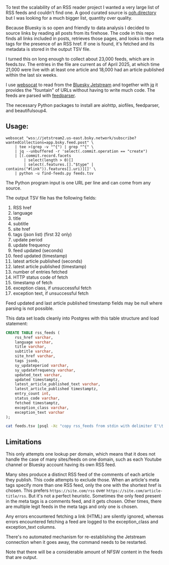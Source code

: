 To test the scalability of an RSS reader project I wanted a very large list of RSS feeds and couldn't find one. A good curated source is [ooh.directory](https://ooh.directory/) but I was looking for a much bigger list, quantity over quality.

Because Bluesky is so open and friendly to data analysis I decided to source links by reading all posts from its firehose. The code in this repo finds all links included in posts, retrieves those pages, and looks in the meta tags for the presence of an RSS href. If one is found, it's fetched and its metadata is stored in the output TSV file.

I turned this on long enough to collect about 23,000 feeds, which are in feeds.tsv. The entries in the file are current as of April 2025, at which time 21,000 were live with at least one article and 18,000 had an article published within the last six weeks.

I use [websocat](https://github.com/vi/websocat) to read from the [Bluesky Jetstream](https://github.com/bluesky-social/jetstream) and together with [jq](https://github.com/jqlang/jq) it provides the "fountain" of URLs without having to write much code. The feeds are parsed with [feedparser](https://github.com/kurtmckee/feedparser).

The necessary Python packages to install are aiohttp, aiofiles, feedparser, and beautifulsoup4.

## Usage:

```
websocat "wss://jetstream2.us-east.bsky.network/subscribe?wantedCollections=app.bsky.feed.post" \
    | tee >(grep -v "^{") | grep "^{" \
    | jq --unbuffered -r 'select(.commit.operation == "create")
    | [(.commit.record.facets
        | select(length > 0)[]
        | select(.features.[]."$type" | contains("#link")).features[].uri)][]' \
    | python -u find-feeds.py feeds.tsv
```

The Python program input is one URL per line and can come from any source.

The output TSV file has the following fields:

1. RSS href
1. language
1. title
1. subtitle
1. site href
1. tags (json list) (first 32 only)
1. update period
1. update frequency
1. feed updated (seconds)
1. feed updated (timestamp)
1. latest article published (seconds)
1. latest article published (timestamp)
1. number of entries fetched
1. HTTP status code of fetch
1. timestamp of fetch
1. exception class, if unsuccessful fetch
1. exception text, if unsuccessful fetch

Feed updated and last article published timestamp fields may be null where parsing is not possible.

This data set loads cleanly into Postgres with this table structure and load statement:


```sql
CREATE TABLE rss_feeds (
    rss_href varchar,
    language varchar,
    title varchar,
    subtitle varchar,
    site_href varchar,
    tags jsonb,
    sy_updateperiod varchar,
    sy_updatefrequency varchar,
    updated_text varchar,
    updated timestamptz,
    latest_article_published_text varchar,
    latest_article_published timestamptz,
    entry_count int,
    status_code varchar,
    fetched timestamptz,
    exception_class varchar,
    exception_text varchar
);
```

```bash
cat feeds.tsv |psql -Xc "copy rss_feeds from stdin with delimiter E'\t' csv"
```

## Limitations

This only attempts one lookup per domain, which means that it does not handle the case of many sites/feeds on one domain, such as each Youtube channel or Bluesky account having its own RSS feed.

Many sites produce a distinct RSS feed of the comments of each article they publish. This code attempts to exclude those. When an article's meta tags specify more than one RSS feed, only the one with the shortest href is chosen. This prefers `https://site.com/rss` over `https://site.com/article-title/rss`. But it's not a perfect heuristic. Sometimes the only feed present in the meta tags is a comments feed, and it gets chosen. Other times, there are multiple legit feeds in the meta tags and only one is chosen.

Any errors encountered fetching a link (HTML) are silently ignored, whereas errors encountered fetching a feed are logged to the exception_class and exception_text columns.

There's no automated mechanism for re-establishing the Jetstream connection when it goes away, the command needs to be restarted.

Note that there will be a considerable amount of NFSW content in the feeds that are output.
